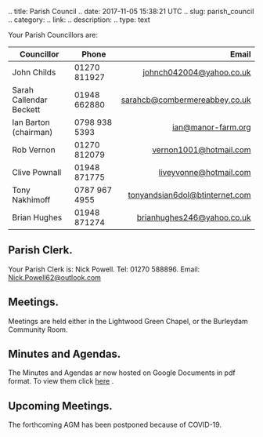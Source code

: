 .. title: Parish Council
.. date: 2017-11-05 15:38:21 UTC
.. slug: parish_council
.. category:
.. link:
.. description:
.. type: text

Your Parish Councillors are:

| Councillor | Phone | Email |
|-------------------------|------|-----:|
| John Childs| 01270 811927 | johnch042004@yahoo.co.uk|
| Sarah Callendar Beckett| 01948 662880| sarahcb@combermereabbey.co.uk |
| Ian Barton (chairman)| 0798 938 5393 | ian@manor-farm.org |
| Rob Vernon| 01270 812079| vernon1001@hotmail.com |
| Clive Pownall| 01948 871775 | liveyvonne@hotmail.com|
|Tony Nakhimoff|0787 967 4955|tonyandsian6dol@btinternet.com|
|Brian Hughes|01948 871274 |brianhughes246@yahoo.co.uk|

## Parish Clerk.
Your Parish Clerk is: Nick Powell. Tel: 01270 588896. Email: Nick.Powell62@outlook.com

## Meetings.
Meetings are held either in the Lightwood Green Chapel, or the Burleydam Community Room.

## Minutes and Agendas.
The Minutes and Agendas ar now hosted on Google Documents in pdf
format. To view them click
[here](https://drive.google.com/folderview?id=0B2XEOILWjIK3RkE1aDdWSXJBTk0&usp=sharing)
.

## Upcoming Meetings.
The forthcoming AGM has been postponed because of COVID-19.
